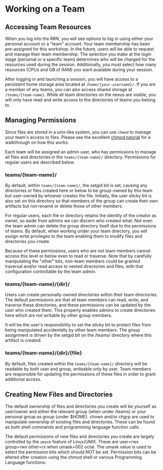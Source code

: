 # Working on a Team

## Accessing Team Resources
When you log into the RRN, you will see options to log in using either your personal account or a “team” account. Your team membership has been pre-assigned for this workshop. In the future, users will be able to request and manage their team membership. The selection you make at the login stage (personal or a specific team) determines who will be charged for the resources used during the session. Additionally, you must select how many resources (CPUs and GB of RAM) you want available during your session. 

After logging in and launching a session, you will have access to a persistent home storage area located at `/home/{your-username}/`. If you are a member of any teams, you can also access shared storage at `/teams/{team-name}`. While all team directories on the nexus are visible, you will only have read and write access to the directories of teams you belong to.

## Managing Permissions

Since files are stored in a unix-like system, you can use `chmod` to manage your team's access to files. Please see the excellent [chmod tutorial](https://catcode.com/teachmod/index.html) for a walkthrough on how this works.

Each team will be assigned an admin user, who has permissions to manage all files and directories in the `teams/{team-name}/` directory. Permissions for regular users are described below.

### teams/{team-name}/

By default, within `teams/{team-name}/`, the setgid bit is set, causing any directories or files created here or below to be group-owned by this team but user-owned by whoever creates the file.  Initially, the user sticky bit is also set on this directory so that members of the group can create their own artifacts but not rename or delete those of other members.

For regular users,  each file or directory retains the identity of the creator as owner,  so aside from admins we can discern who created what.  Not even the team admin can delete the group directory itself due to the permissions of teams.  By default,  when working under your team directory, you will assign write privileges to the team enabling them to modify files and directories you create.

Because of these permissions, users who are not team members cannot access this level or below even to read or traverse.  Note that by carefully manipulating the "other" bits, non-team members could be granted traversal and/or read access to nested directories and files, with that configuration controllable by the team admin.

### teams/{team-name}/{dir}/

Users can create personally-owned directories within their team directories. The default permissions are that all team members can read, write, and traverse these directories, and these permissions can be updated by the user who created them. This property enables admins to create directories here which are not writable by other group members.

It will be the user's responsibility to set the sticky bit to protect files from being manipulated accidentally by other team members. The group assignment is driven by the setgid bit on the /teams/<group> directory where this artifact is created.

### teams/{team-name}/{dir}/{file}

By default, files created within the `teams/{team-name}/` directory will be readable by both user and group, writeable only by user. Team members are responsible for updating the permissions of these files in order to grant additional access.

## Creating New Files and Directories

The default ownership of files and directories you create will be yourself as user/owner and either the relevant group (when under /teams) or your personal group as group (under $HOME). chown and/or chgrp are used to manipulate ownership of existing files and directories.   These can be found as both shell commands and programming language function calls.

The default permissions of new files and directories you create are largely controlled by the `umask` feature of Linux/UNIX.  These are user=rwx group=rwx other=rx when umask=002 octal. The umask value is used to select the permission bits which should NOT be set.  Permission bits can be altered after creation using the chmod shell or various Programming Language functions.
